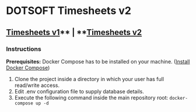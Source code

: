 # DOTSOFT Timesheets v2

[Timesheets v1](http://version.ds.dotsoft.gr:8080/timesheet/)** | **[Timesheets v2](http://timesheets.staging.dotsoft.gr)
---

### **Instructions**

**Prerequisites:** Docker Compose has to be installed on your machine. ([Install Docker Compose](https://docs.docker.com/compose/install/))

1. Clone the project inside a directory in which your user has full read/write access.
2. Edit .env configuration file to supply database details.
3. Execute the following command inside the main repository root:
    `docker-compose up -d`